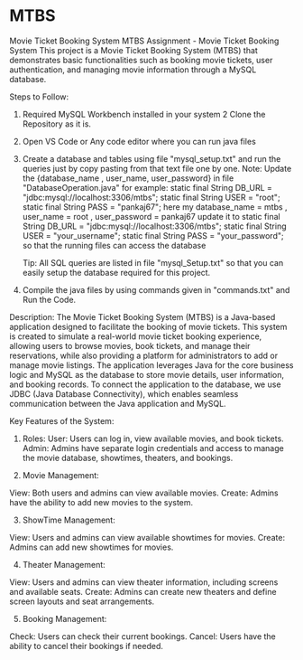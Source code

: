 # MTBS
Movie Ticket Booking System
MTBS Assignment - Movie Ticket Booking System
This project is a Movie Ticket Booking System (MTBS) that demonstrates basic functionalities such as booking movie tickets, user authentication, and managing movie information through a MySQL database.

Steps to Follow:
1. Required MySQL Workbench installed in your system
2  Clone the Repository as it is.
3. Open VS Code or Any code editor where you can run java files
4. Create a database and tables using file "mysql_setup.txt" and run the queries just by copy pasting from that text file one by one.
Note: Update the {database_name , user_name, user_password} in file "DatabaseOperation.java"
    for example: 
                 static final String DB_URL = "jdbc:mysql://localhost:3306/mtbs";
                 static final String USER = "root";
                 static final String PASS = "pankaj67";
    here my database_name = mtbs , user_name = root , user_password = pankaj67
    update it to
                 static final String DB_URL = "jdbc:mysql://localhost:3306/mtbs";
                 static final String USER = "your_username";
                 static final String PASS = "your_password";
    so that the running files can access the database

    Tip: All SQL queries are listed in file "mysql_Setup.txt" so that you can easily setup the database required for this project.

5. Compile the java files by using commands given in "commands.txt" and Run the Code.

Description:
The Movie Ticket Booking System (MTBS) is a Java-based application designed to facilitate the booking of movie tickets. This system is created to simulate a real-world movie ticket booking experience, allowing users to browse movies, book tickets, and manage their reservations, while also providing a platform for administrators to add or manage movie listings.
The application leverages Java for the core business logic and MySQL as the database to store movie details, user information, and booking records. To connect the application to the database, we use JDBC (Java Database Connectivity), which enables seamless communication between the Java application and MySQL.

Key Features of the System:

1. Roles:
User: Users can log in, view available movies, and book tickets.
Admin: Admins have separate login credentials and access to manage the movie database, showtimes, theaters, and bookings.

2. Movie Management:

View: Both users and admins can view available movies.
Create: Admins have the ability to add new movies to the system.

3. ShowTime Management:

View: Users and admins can view available showtimes for movies.
Create: Admins can add new showtimes for movies.

4. Theater Management:

View: Users and admins can view theater information, including screens and available seats.
Create: Admins can create new theaters and define screen layouts and seat arrangements.

5. Booking Management:

Check: Users can check their current bookings.
Cancel: Users have the ability to cancel their bookings if needed.

